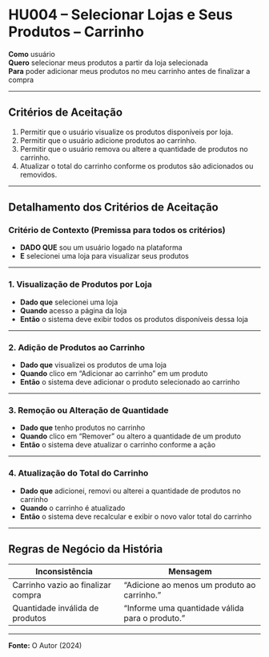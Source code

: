 # HU004 – Selecionar Lojas e Seus Produtos – Carrinho

**Como** usuário  
**Quero** selecionar meus produtos a partir da loja selecionada  
**Para** poder adicionar meus produtos no meu carrinho antes de finalizar a compra

---

## Critérios de Aceitação

1. Permitir que o usuário visualize os produtos disponíveis por loja.
2. Permitir que o usuário adicione produtos ao carrinho.
3. Permitir que o usuário remova ou altere a quantidade de produtos no carrinho.
4. Atualizar o total do carrinho conforme os produtos são adicionados ou removidos.

---

## Detalhamento dos Critérios de Aceitação

### Critério de Contexto (Premissa para todos os critérios)

- **DADO QUE** sou um usuário logado na plataforma
- **E** selecionei uma loja para visualizar seus produtos

---

### 1. Visualização de Produtos por Loja

- **Dado que** selecionei uma loja
- **Quando** acesso a página da loja
- **Então** o sistema deve exibir todos os produtos disponíveis dessa loja

---

### 2. Adição de Produtos ao Carrinho

- **Dado que** visualizei os produtos de uma loja
- **Quando** clico em “Adicionar ao carrinho” em um produto
- **Então** o sistema deve adicionar o produto selecionado ao carrinho

---

### 3. Remoção ou Alteração de Quantidade

- **Dado que** tenho produtos no carrinho
- **Quando** clico em “Remover” ou altero a quantidade de um produto
- **Então** o sistema deve atualizar o carrinho conforme a ação

---

### 4. Atualização do Total do Carrinho

- **Dado que** adicionei, removi ou alterei a quantidade de produtos no carrinho
- **Quando** o carrinho é atualizado
- **Então** o sistema deve recalcular e exibir o novo valor total do carrinho

---

## Regras de Negócio da História

| Inconsistência                     | Mensagem                                        |
| ---------------------------------- | ----------------------------------------------- |
| Carrinho vazio ao finalizar compra | “Adicione ao menos um produto ao carrinho.”     |
| Quantidade inválida de produtos    | “Informe uma quantidade válida para o produto.” |

---

**Fonte:** O Autor (2024)
